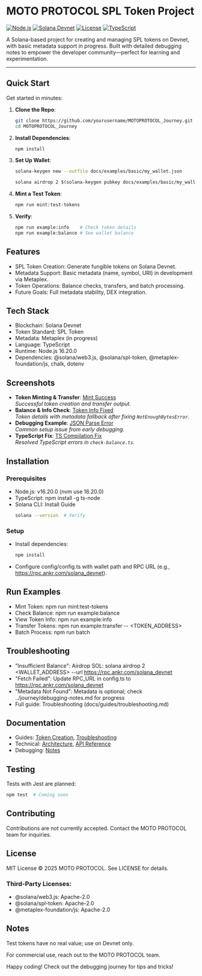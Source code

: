  # MOTO PROTOCOL SPL Token Project

[![Node.js](https://img.shields.io/badge/Node.js-16.20.0-green)](https://nodejs.org/)
[![Solana Devnet](https://img.shields.io/badge/Solana-Devnet-blue)](https://solana.com/)
[![License](https://img.shields.io/badge/License-MIT-yellow)](LICENSE)
[![TypeScript](https://img.shields.io/badge/TypeScript-Enabled-blue)](https://www.typescriptlang.org/)

A Solana-based project for creating and managing SPL tokens on Devnet, with basic metadata support in progress. Built with detailed debugging notes to empower the developer community—perfect for learning and experimentation.

---

##  Quick Start

Get started in minutes:

1. **Clone the Repo**:
   ```bash
   git clone https://github.com/yourusername/MOTOPROTOCOL_Journey.git
   cd MOTOPROTOCOL_Journey
   ```

2. **Install Dependencies**:
   ```bash
   npm install
   ```

3. **Set Up Wallet**:
   ```bash
   solana-keygen new --outfile docs/examples/basic/my_wallet.json

   solana airdrop 2 $(solana-keygen pubkey docs/examples/basic/my_wallet.json) --url https://rpc.ankr.com/solana_devnet
   ```

4. **Mint a Test Token**:
   ```bash
   npm run mint:test-tokens
   ```

5. **Verify**:
   ```bash
   npm run example:info    # Check token details
   npm run example:balance # See wallet balance
   ```

## Features

- SPL Token Creation: Generate fungible tokens on Solana Devnet.
- Metadata Support: Basic metadata (name, symbol, URI) in development via Metaplex.
- Token Operations: Balance checks, transfers, and batch processing.
- Future Goals: Full metadata stability, DEX integration.

## Tech Stack

- Blockchain: Solana Devnet
- Token Standard: SPL Token
- Metadata: Metaplex (in progress)
- Language: TypeScript
- Runtime: Node.js 16.20.0
- Dependencies: @solana/web3.js, @solana/spl-token, @metaplex-foundation/js, chalk, dotenv

## Screenshots

- **Token Minting & Transfer**: [Mint Success](/.github/images/setup/17-mint-transfer-success.png)  
  *Successful token creation and transfer output.*
- **Balance & Info Check**: [Token Info Fixed](/.github/images/setup/15-fixed-output.png)  
  *Token details with metadata fallback after fixing `NotEnoughBytesError`.*
- **Debugging Example**: [JSON Parse Error](/.github/images/setup/06-json-parse-error.png)  
  *Common setup issue from early debugging.*
- **TypeScript Fix**: [TS Compilation Fix](/.github/images/setup/13-typescript-fix.png)  
  *Resolved TypeScript errors in `check-balance.ts`.*
## Installation

### Prerequisites

- Node.js: v16.20.0 (nvm use 16.20.0)
- TypeScript: npm install -g ts-node
- Solana CLI: Install Guide
  ```bash
  solana --version  # Verify
  ```

### Setup

- Install dependencies:
  ```bash
  npm install
  ```
- Configure config/config.ts with wallet path and RPC URL (e.g., https://rpc.ankr.com/solana_devnet).

## Run Examples

- Mint Token: npm run mint:test-tokens
- Check Balance: npm run example:balance
- View Token Info: npm run example:info
- Transfer Tokens: npm run example:transfer -- <TOKEN_ADDRESS> <AMOUNT> <RECIPIENT>
- Batch Process: npm run batch

## Troubleshooting

- "Insufficient Balance": Airdrop SOL: solana airdrop 2 <WALLET_ADDRESS> --url https://rpc.ankr.com/solana_devnet
- "Fetch Failed": Update RPC_URL in config.ts to https://rpc.ankr.com/solana_devnet
- "Metadata Not Found": Metadata is optional; check ../journey/debugging-notes.md for progress
- Full guide: Troubleshooting (docs/guides/troubleshooting.md)

## Documentation

- Guides: [Token Creation](docs/guides/token-creation.md), [Troubleshooting](docs/guides/troubleshooting.md)
- Technical: [Architecture](docs/technical/architecture.md), [API Reference](docs/technical/api-reference.md)
- Debugging: [Notes](docs/journey/debugging-notes.md)

## Testing

Tests with Jest are planned:
```bash
npm test  # Coming soon
```

## Contributing

Contributions are not currently accepted. Contact the MOTO PROTOCOL team for inquiries.

## License

MIT License © 2025 MOTO PROTOCOL. See LICENSE for details.

### Third-Party Licenses:
- @solana/web3.js: Apache-2.0
- @solana/spl-token: Apache-2.0
- @metaplex-foundation/js: Apache-2.0

## Notes

Test tokens have no real value; use on Devnet only.

For commercial use, reach out to the MOTO PROTOCOL team.

Happy coding! Check out the debugging journey for tips and tricks!
